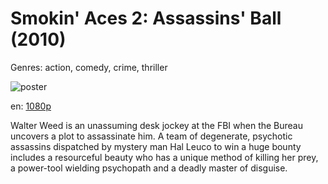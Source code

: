 # Smokin' Aces 2: Assassins' Ball (2010)

Genres: action, comedy, crime, thriller

![poster](http://image.tmdb.org/t/p/w500/1Pfidltnq5183wCaW60tBamwM3j.jpg)

en:
  [1080p](magnet:?xt=urn:btih:2da70e460d449bb81cf2f0c18bc5f6eb08259270&dn=Smokin+Aces+2%3A+Assassins+Ball+%282010%29+1080p+BrRip+x264+-+YIFY&tr=udp%3A%2F%2Ftracker.openbittorrent.com%3A80%2Fannounce&tr=udp%3A%2F%2Fglotorrents.pw%3A6969%2Fannounce&tr=udp%3A%2F%2Ftracker.openbittorrent.com%3A80%2Fannounce&tr=udp%3A%2F%2Ftracker.opentrackr.org%3A1337%2Fannounce&tr=udp%3A%2F%2Fzer0day.to%3A1337%2Fannounce&tr=udp%3A%2F%2Ftracker.coppersurfer.tk%3A6969%2Fannounce)
  


Walter Weed is an unassuming desk jockey at the FBI when the Bureau uncovers a plot to assassinate him. A team of degenerate, psychotic assassins dispatched by mystery man Hal Leuco to win a huge bounty includes a resourceful beauty who has a unique method of killing her prey, a power-tool wielding psychopath and a deadly master of disguise.